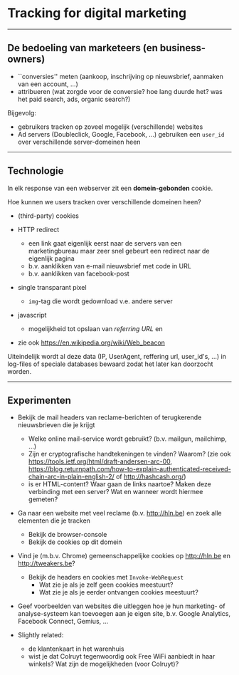 # Tracking for digital marketing

---

## De bedoeling van marketeers (en business-owners)

- ``conversies'' meten (aankoop, inschrijving op nieuwsbrief, aanmaken van een account, ...)
- attribueren (wat zorgde voor de conversie? hoe lang duurde het? was het paid search, ads, organic search?)

Bijgevolg:

- gebruikers tracken op zoveel mogelijk (verschillende) websites
- Ad servers (Doubleclick, Google, Facebook, ...) gebruiken een `user_id` over verschillende server-domeinen heen

---

## Technologie

In elk response van een webserver zit een **domein-gebonden** cookie.

Hoe kunnen we users tracken over verschillende domeinen heen?

- (third-party) cookies
- HTTP redirect
    - een link gaat eigenlijk eerst naar de servers van een marketingbureau maar zeer snel gebeurt een redirect naar de eigenlijk pagina
    - b.v. aanklikken van e-mail nieuwsbrief met code in URL
    - b.v. aanklikken van facebook-post
- single transparant pixel
    - `img`-tag die wordt gedownload v.e. andere server
- javascript
    - mogelijkheid tot opslaan van *referring URL* en 
  
- zie ook https://en.wikipedia.org/wiki/Web_beacon


Uiteindelijk wordt al deze data (IP, UserAgent, reffering url, user_id's, ...) in log-files of speciale databases bewaard zodat het later kan doorzocht worden.

---

## Experimenten

- Bekijk de mail headers van reclame-berichten of terugkerende nieuwsbrieven die je krijgt
    - Welke online mail-service wordt gebruikt? (b.v. mailgun, mailchimp, ...)
    - Zijn er cryptografische handtekeningen te vinden? Waarom? (zie ook https://tools.ietf.org/html/draft-andersen-arc-00, https://blog.returnpath.com/how-to-explain-authenticated-received-chain-arc-in-plain-english-2/ of http://hashcash.org/)
    - is er HTML-content? Waar gaan de links naartoe? Maken deze verbinding met een server? Wat en wanneer wordt hiermee gemeten?

- Ga naar een website met veel reclame (b.v. http://hln.be) en zoek alle elementen die je tracken
    - Bekijk de browser-console
    - Bekijk de cookies op dit domein

- Vind je (m.b.v. Chrome) gemeenschappelijke cookies op http://hln.be en http://tweakers.be?
    - Bekijk de headers en cookies met `Invoke-WebRequest`
        - Wat zie je als je zelf geen cookies meestuurt?
        - Wat zie je als je eerder ontvangen cookies meestuurt?

- Geef voorbeelden van websites die uitleggen hoe je hun marketing- of analyse-systeem kan toevoegen aan je eigen site, b.v. Google Analytics, Facebook Connect, Gemius, ...

- Slightly related: 
    - de klantenkaart in het warenhuis
    - wist je dat Colruyt tegenwoordig ook Free WiFi aanbiedt in haar winkels? Wat zijn de mogelijkheden (voor Colruyt)?


